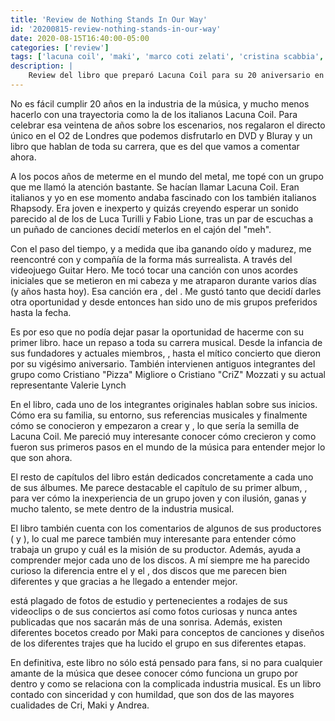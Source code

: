 ```yaml
---
title: 'Review de Nothing Stands In Our Way'
id: '20200815-review-nothing-stands-in-our-way'
date: 2020-08-15T16:40:00-05:00
categories: ['review']
tags: ['lacuna coil', 'maki', 'marco coti zelati', 'cristina scabbia', 'andrea ferro', 'diego cavalotti', 'cristiano "pizza" migliore', 'ryan folden', 'valerie lynch']
description: |
    Review del libro que preparó Lacuna Coil para su 20 aniversario en 2019.
---
```


No es fácil cumplir 20 años en la industria de la música, y mucho menos hacerlo con una trayectoria como la de los italianos Lacuna Coil. Para celebrar esa veintena de años sobre los escenarios, nos regalaron el directo único en el O2 de Londres que podemos disfrutarlo en DVD y Bluray y un libro que hablan de toda su carrera, que es del que vamos a comentar ahora.

A los pocos años de meterme en el mundo del metal, me topé con un grupo que me llamó la atención bastante. Se hacían llamar Lacuna Coil. Eran italianos y yo en ese momento andaba fascinado con los también italianos Rhapsody. Era joven e inexperto y quizás creyendo esperar un sonido parecido al de los de Luca Turilli y Fabio Lione, tras un par de escuchas a un puñado de canciones decidí meterlos en el cajón del "meh".

Con el paso del tiempo, y a medida que iba ganando oído y madurez, me reencontré con <important text="Maki, Cri, Andrea" /> y compañía de la forma más surrealista. A través del videojuego Guitar Hero. Me tocó tocar una canción con unos acordes iniciales que se metieron en mi cabeza y me atraparon durante varios días (y años hasta hoy). Esa canción era <important text="Closer" />, del <important text="Karmacode" />. Me gustó tanto que decidí darles otra oportunidad y desde entonces han sido uno de mis grupos preferidos hasta la fecha.

<post-image
    source="20200815-review-nothing-stands-in-our-way/lc 1"
    title="Portada del libro Nothing Stands In Our Way"
/>

Es por eso que no podía dejar pasar la oportunidad de hacerme con su primer libro. <important text="Nothing Stands In Our Way" /> hace un repaso a toda su carrera musical. Desde la infancia de sus fundadores y actuales miembros, <important text="Marco Coti Zelati 'Maki', Cristina Scabbia y Andrea Ferro" />, hasta el mítico concierto <important text="The 119 Show - Live in London" /> que dieron por su vigésimo aniversario. También intervienen antiguos integrantes del grupo como Cristiano "Pizza" Migliore o Cristiano "CriZ" Mozzati y su actual representante Valerie Lynch 

En el libro, cada uno de los integrantes originales hablan sobre sus inicios. Cómo era su familia, su entorno, sus referencias musicales y finalmente cómo se conocieron y empezaron a crear <important text="Sleep Of Right" /> y <important text="Ethereal" />, lo que sería la semilla de Lacuna Coil. Me pareció muy interesante conocer cómo crecieron y como fueron sus primeros pasos en el mundo de la música para entender mejor lo que son ahora.

El resto de capítulos del libro están dedicados concretamente a cada uno de sus álbumes. Me parece destacable el capítulo de su primer album, <important text="In A Reverie" />, para ver cómo la inexperiencia de un grupo joven y con ilusión, ganas y mucho talento, se mete dentro de la industria musical.

<post-image
    source="20200815-review-nothing-stands-in-our-way/lc 2"
    title="Detalle de uno de los capítulos, con foto de Javier Bragado en el concierto que dieron en Madrid"
/>

El libro también cuenta con los comentarios de algunos de sus productores (<important text="Waldemar Sorychta" /> y <important text="Don Gilmore" />), lo cual me parece también muy interesante para entender cómo trabaja un grupo y cuál es la misión de su productor. Además, ayuda a comprender mejor cada uno de los discos. A mí siempre me ha parecido curioso la diferencia entre el <important text="Shallow Life" /> y el <important text="Dark Adrenaline" />, dos discos que me parecen bien diferentes y que gracias a <important text="Nothing Stands In Our Way" /> he llegado a entender mejor.

<important text="Nothing Stands In Our Way" /> está plagado de fotos de estudio y pertenecientes a rodajes de sus videoclips o de sus conciertos así como fotos curiosas y nunca antes publicadas que nos sacarán más de una sonrisa. Además, existen diferentes bocetos creado por Maki para conceptos de canciones y diseños de los diferentes trajes que ha lucido el grupo en sus diferentes etapas.

En definitiva, este libro no sólo está pensado para fans, si no para cualquier amante de la música que desee conocer cómo funciona un grupo por dentro y como se relaciona con la complicada industria musical. Es un libro contado con sinceridad y con humildad, que son dos de las mayores cualidades de Cri, Maki y Andrea.